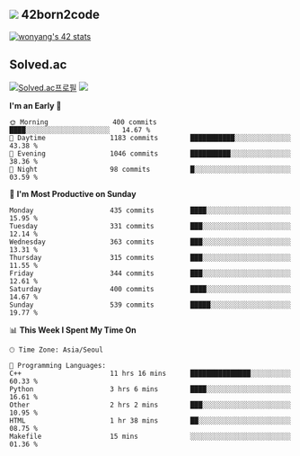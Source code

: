 
## <img src="https://img.shields.io/badge/-000000?style=flat&logo=42&logoColor=white"> 42born2code
<!--[![wonyang's 42 stats](https://badge42.vercel.app/api/v2/cl5nhe5b6007809kydha7ht42/stats?cursusId=21&coalitionId=88)](https://profile.intra.42.fr/users/wonyang)-->

[![wonyang's 42 stats](https://badge.mediaplus.ma/starryblue/wonyang?1337Badge=off&UM6P=off)](https://github.com/oakoudad/badge42)

## Solved.ac
[![Solved.ac프로필](http://mazassumnida.wtf/api/v2/generate_badge?boj=bennyws)](https://solved.ac/bennyws)
<a href="https://solved.ac/bennyws"><img src="http://mazandi.herokuapp.com/api?handle=bennyws&theme=cold"/></a>

<!--START_SECTION:waka-->
**I'm an Early 🐤** 

```text
🌞 Morning                400 commits         ████░░░░░░░░░░░░░░░░░░░░░   14.67 % 
🌆 Daytime                1183 commits        ███████████░░░░░░░░░░░░░░   43.38 % 
🌃 Evening                1046 commits        ██████████░░░░░░░░░░░░░░░   38.36 % 
🌙 Night                  98 commits          █░░░░░░░░░░░░░░░░░░░░░░░░   03.59 % 
```
📅 **I'm Most Productive on Sunday** 

```text
Monday                   435 commits         ████░░░░░░░░░░░░░░░░░░░░░   15.95 % 
Tuesday                  331 commits         ███░░░░░░░░░░░░░░░░░░░░░░   12.14 % 
Wednesday                363 commits         ███░░░░░░░░░░░░░░░░░░░░░░   13.31 % 
Thursday                 315 commits         ███░░░░░░░░░░░░░░░░░░░░░░   11.55 % 
Friday                   344 commits         ███░░░░░░░░░░░░░░░░░░░░░░   12.61 % 
Saturday                 400 commits         ████░░░░░░░░░░░░░░░░░░░░░   14.67 % 
Sunday                   539 commits         █████░░░░░░░░░░░░░░░░░░░░   19.77 % 
```


📊 **This Week I Spent My Time On** 

```text
🕑︎ Time Zone: Asia/Seoul

💬 Programming Languages: 
C++                      11 hrs 16 mins      ███████████████░░░░░░░░░░   60.33 % 
Python                   3 hrs 6 mins        ████░░░░░░░░░░░░░░░░░░░░░   16.61 % 
Other                    2 hrs 2 mins        ███░░░░░░░░░░░░░░░░░░░░░░   10.95 % 
HTML                     1 hr 38 mins        ██░░░░░░░░░░░░░░░░░░░░░░░   08.75 % 
Makefile                 15 mins             ░░░░░░░░░░░░░░░░░░░░░░░░░   01.36 % 
```


<!--END_SECTION:waka-->
